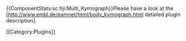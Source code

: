 {{ComponentStats:sc.fiji:Multi_Kymograph}}Please have a look at the [http://www.embl.de/eamnet/html/body_kymograph.html detailed plugin description].

[[Category:Plugins]]
